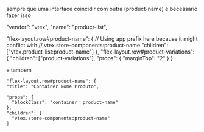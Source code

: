 sempre que uma interface coincidir com outra (product-name) é becessario fazer isso


  "vendor": "vtex",
  "name": "product-list",
  
  "flex-layout.row#product-name": {
    // Using app prefix here because it might conflict with
    // vtex.store-components:product-name
    "children": ["vtex.product-list:product-name"]
  },
  "flex-layout.row#product-variations": {
    "children": ["product-variations"],
    "props": {
      "marginTop": "2"
    }
  }


  e tambem

    "flex-layout.row#product-name": {
    "title": "Container Nome Produto",

    "props": {
      "blockClass": "container__product-name"
    },
    "children": [
      "vtex.store-components:product-name"
    ]